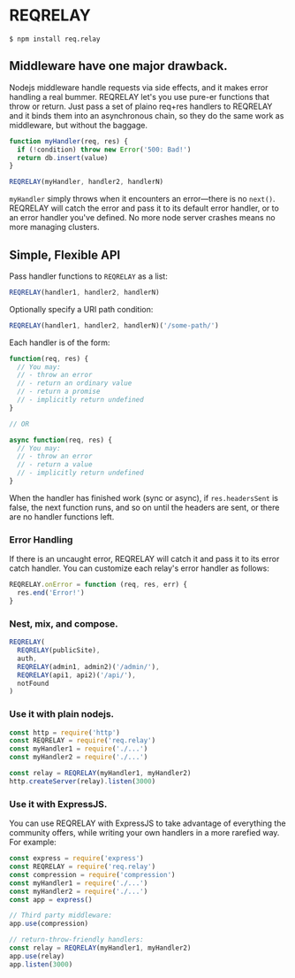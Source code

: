 # REQRELAY
```
$ npm install req.relay
```

## Middleware have one major drawback.
Nodejs middleware handle requests via side effects, and it makes error handling a real bummer. REQRELAY let's you use pure-er functions that throw or return. Just pass a set of plaino req+res handlers to REQRELAY and it binds them into an asynchronous chain, so they do the same work as middleware, but without the baggage.

```js
function myHandler(req, res) {
  if (!condition) throw new Error('500: Bad!')
  return db.insert(value)
}
```

```js
REQRELAY(myHandler, handler2, handlerN)
```

`myHandler` simply throws when it encounters an error&#8212;there is no `next()`. REQRELAY will catch the error and pass it to its default error handler, or to an error handler you've defined. No more node server crashes means no more managing clusters.

## Simple, Flexible API
Pass handler functions to `REQRELAY` as a list:

```js
REQRELAY(handler1, handler2, handlerN)
```

Optionally specify a URI path condition:

```js
REQRELAY(handler1, handler2, handlerN)('/some-path/')
```

Each handler is of the form:

```js
function(req, res) {
  // You may:
  // - throw an error
  // - return an ordinary value
  // - return a promise
  // - implicitly return undefined
}

// OR

async function(req, res) {
  // You may:
  // - throw an error
  // - return a value
  // - implicitly return undefined
}
```
When the handler has finished work (sync or async), if `res.headersSent` is false, the next function runs, and so on until the headers are sent, or there are no handler functions left.

### Error Handling

If there is an uncaught error, REQRELAY will catch it and pass it to its error catch handler. You can customize each relay's error handler as follows:

```js
REQRELAY.onError = function (req, res, err) {
  res.end('Error!')
}
```

### Nest, mix, and compose.
```js
REQRELAY(
  REQRELAY(publicSite),
  auth,
  REQRELAY(admin1, admin2)('/admin/'),
  REQRELAY(api1, api2)('/api/'),
  notFound
)
```

### Use it with plain nodejs.
```js
const http = require('http')
const REQRELAY = require('req.relay')
const myHandler1 = require('./...')
const myHandler2 = require('./...')

const relay = REQRELAY(myHandler1, myHandler2)
http.createServer(relay).listen(3000)
```

### Use it with ExpressJS.
You can use REQRELAY with ExpressJS to take advantage of everything the community offers, while writing your own handlers in a more rarefied way. For example:

```js
const express = require('express')
const REQRELAY = require('req.relay')
const compression = require('compression')
const myHandler1 = require('./...')
const myHandler2 = require('./...')
const app = express()

// Third party middleware:
app.use(compression)

// return-throw-friendly handlers:
const relay = REQRELAY(myHandler1, myHandler2)
app.use(relay)
app.listen(3000)
```

